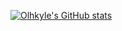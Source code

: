[![Olhkyle's GitHub stats](https://github-readme-stats.vercel.app/api?username=olhkyle)](https://github.com/olhkyle/github-readme-stats&show_icons=true&theme=radical&theme=radical)

